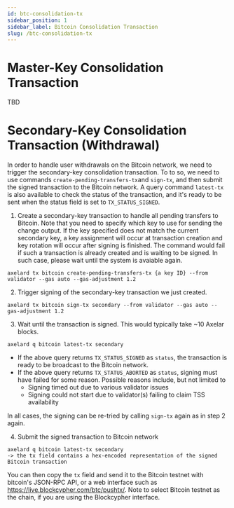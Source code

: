 ```yaml
---
id: btc-consolidation-tx
sidebar_position: 1
sidebar_label: Bitcoin Consolidation Transaction
slug: /btc-consolidation-tx
---
```

# Master-Key Consolidation Transaction
TBD

# Secondary-Key Consolidation Transaction (Withdrawal)

In order to handle user withdrawals on the Bitcoin network, we need to trigger the secondary-key consolidation transaction. To to so, we need to use commands `create-pending-transfers-tx`and `sign-tx`, and then submit the signed transaction to the Bitcoin network. A query command `latest-tx` is also available to check the status of the transaction, and it's ready to be sent when the status field is set to `TX_STATUS_SIGNED`.

1. Create a secondary-key transaction to handle all pending transfers to Bitcoin. Note that you need to specify which key to use for sending the change output. If the key specified does not match the current secondary key, a key assignment will occur at transaction creation and key rotation will occur after signing is finished. The command would fail if such a transaction is already created and is waiting to be signed. In such case, please wait until the system is avaiable again.
  ```
  axelard tx bitcoin create-pending-transfers-tx {a key ID} --from validator --gas auto --gas-adjustment 1.2
  ```

2. Trigger signing of the secondary-key transaction we just created.
  ```
  axelard tx bitcoin sign-tx secondary --from validator --gas auto --gas-adjustment 1.2
  ```

3. Wait until the transaction is signed. This would typically take ~10 Axelar blocks.
  ```
  axelard q bitcoin latest-tx secondary
  ```
  - If the above query returns `TX_STATUS_SIGNED` as `status`, the transaction is ready to be broadcast to the Bitcoin network.
  - If the above query returns `TX_STATUS_ABORTED` as `status`, signing must have failed for some reason. Possible reasons include, but not limited to
    - Signing timed out due to various validator issues
    - Signing could not start due to validator(s) failing to claim TSS availability

  In all cases, the signing can be re-tried by calling `sign-tx` again as in step 2 again.

4. Submit the signed transaction to Bitcoin network

  ```
  axelard q bitcoin latest-tx secondary
  -> the tx field contains a hex-encoded representation of the signed Bitcoin transaction
  ```
  You can then copy the `tx` field and send it to the Bitcoin testnet with bitcoin's JSON-RPC API, or a web interface such as https://live.blockcypher.com/btc/pushtx/. Note to select Bitcoin testnet as the chain, if you are using the Blockcypher interface.
